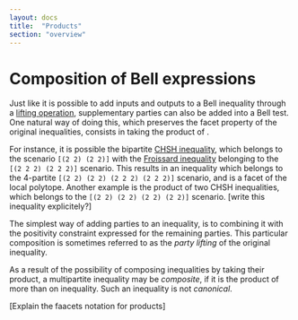 ```yaml
---
layout: docs
title:  "Products"
section: "overview"
---
```


# Composition of Bell expressions

Just like it is possible to add inputs and outputs to a Bell inequality through a [lifting operation](liftings.html), supplementary parties can also be added into a Bell test. One natural way of doing this, which preserves the facet property of the original inequalities, consists in taking the product of .

For instance, it is possible the bipartite [CHSH inequality](http://faacets.com/3), which belongs to the scenario `[(2 2) (2 2)]` with the [Froissard inequality](http://faacets.com/4) belonging to the `[(2 2 2) (2 2 2)]` scenario. This results in an inequality which belongs to the 4-partite `[(2 2) (2 2) (2 2 2) (2 2 2)]` scenario, and is a facet of the local polytope. Another example is the product of two CHSH inequalities, which belongs to the `[(2 2) (2 2) (2 2) (2 2)]` scenario. [write this inequality explicitely?]

The simplest way of adding parties to an inequality, is to combining it with the positivity constraint expressed for the remaining parties. This particular composition is sometimes referred to as the _party lifting_ of the original inequality.

As a result of the possibility of composing inequalities by taking their product, a multipartite inequality may be _composite_, if it is the product of more than on inequality. Such an inequality is not _canonical_.


[Explain the faacets notation for products]
